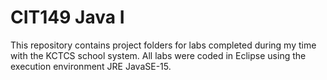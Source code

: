 
# CIT149 Java I

This repository contains project folders for labs completed during my time with the KCTCS school system. All labs were coded in Eclipse using the execution environment JRE JavaSE-15.
